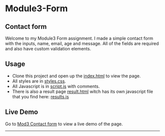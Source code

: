 # Module3-Form

## Contact form

Welcome to my Module3 Form assignment. I made a simple contact form with the inputs, name, email, age and message. All of the fields are required and also have custom validation elements. 

## Usage

+ Clone this project and open up the [index.html](index.html) to view the page. 
+ All styles are in [styles.css](styles.css).
+ All Javascript is in [script.js](script.js) with comments.
+ There is also a result page [result.html](results.html) witch has its own javascript file that you find here: [results.js](results.js)

## Live Demo

Go to [Mod3 Contact form](http://mod3contactform.surge.sh/) to view a live demo of the page\.  

---